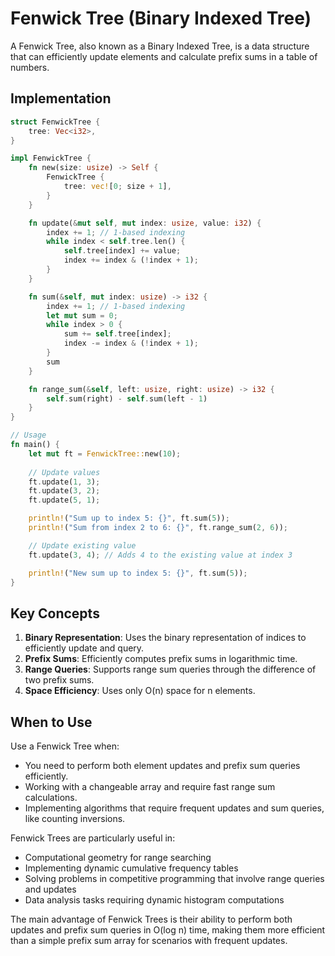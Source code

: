 # Fenwick Tree (Binary Indexed Tree)

A Fenwick Tree, also known as a Binary Indexed Tree, is a data structure that can efficiently update elements and calculate prefix sums in a table of numbers.

## Implementation

```rust
struct FenwickTree {
    tree: Vec<i32>,
}

impl FenwickTree {
    fn new(size: usize) -> Self {
        FenwickTree {
            tree: vec![0; size + 1],
        }
    }

    fn update(&mut self, mut index: usize, value: i32) {
        index += 1; // 1-based indexing
        while index < self.tree.len() {
            self.tree[index] += value;
            index += index & (!index + 1);
        }
    }

    fn sum(&self, mut index: usize) -> i32 {
        index += 1; // 1-based indexing
        let mut sum = 0;
        while index > 0 {
            sum += self.tree[index];
            index -= index & (!index + 1);
        }
        sum
    }

    fn range_sum(&self, left: usize, right: usize) -> i32 {
        self.sum(right) - self.sum(left - 1)
    }
}

// Usage
fn main() {
    let mut ft = FenwickTree::new(10);
    
    // Update values
    ft.update(1, 3);
    ft.update(3, 2);
    ft.update(5, 1);

    println!("Sum up to index 5: {}", ft.sum(5));
    println!("Sum from index 2 to 6: {}", ft.range_sum(2, 6));

    // Update existing value
    ft.update(3, 4); // Adds 4 to the existing value at index 3

    println!("New sum up to index 5: {}", ft.sum(5));
}
```

## Key Concepts

1. **Binary Representation**: Uses the binary representation of indices to efficiently update and query.
2. **Prefix Sums**: Efficiently computes prefix sums in logarithmic time.
3. **Range Queries**: Supports range sum queries through the difference of two prefix sums.
4. **Space Efficiency**: Uses only O(n) space for n elements.

## When to Use

Use a Fenwick Tree when:

- You need to perform both element updates and prefix sum queries efficiently.
- Working with a changeable array and require fast range sum calculations.
- Implementing algorithms that require frequent updates and sum queries, like counting inversions.

Fenwick Trees are particularly useful in:

- Computational geometry for range searching
- Implementing dynamic cumulative frequency tables
- Solving problems in competitive programming that involve range queries and updates
- Data analysis tasks requiring dynamic histogram computations

The main advantage of Fenwick Trees is their ability to perform both updates and prefix sum queries in O(log n) time, making them more efficient than a simple prefix sum array for scenarios with frequent updates.
